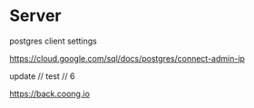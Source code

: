 # Server

postgres client settings

https://cloud.google.com/sql/docs/postgres/connect-admin-ip

update // test // 6

https://back.coong.io

<!-- version flag c -->

